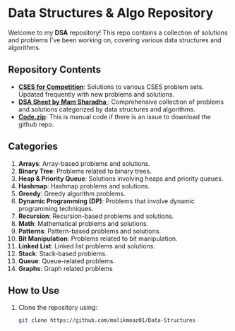 # Data Structures & Algo Repository

Welcome to my **DSA** repository! This repo contains a collection of solutions and problems I've been working on, covering various data structures and algorithms.

## Repository Contents

- **[CSES for Competition](https://github.com/malikmoaz01/Data-Structures/tree/main/CSES%20Problems%20Solution)**: Solutions to various CSES problem sets. Updated frequently with new problems and solutions.
- **[DSA Sheet by Mam Sharadha ](#)**: Comprehensive collection of problems and solutions categorized by data structures and algorithms.
- **[Code.zip](#)**: This is manual code if there is an issue to download the github repo.

## Categories

1. **Arrays**: Array-based problems and solutions.
2. **Binary Tree**: Problems related to binary trees.
3. **Heap & Priority Queue**: Solutions involving heaps and priority queues.
4. **Hashmap**: Hashmap problems and solutions.
5. **Greedy**: Greedy algorithm problems.
6. **Dynamic Programming (DP)**: Problems that involve dynamic programming techniques.
7. **Recursion**: Recursion-based problems and solutions.
8. **Math**: Mathematical problems and solutions.
9. **Patterns**: Pattern-based problems and solutions.
10. **Bit Manipulation**: Problems related to bit manipulation.
11. **Linked List**: Linked list problems and solutions.
12. **Stack**: Stack-based problems.
13. **Queue**: Queue-related problems.
14. **Graphs**: Graph related problems 
## How to Use

1. Clone the repository using:
   ```bash
   git clone https://github.com/malikmoaz01/Data-Structures
